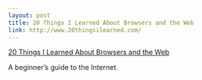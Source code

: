 ```yaml
--- 
layout: post
title: 20 Things I Learned About Browsers and the Web
link: http://www.20thingsilearned.com/
---
```

<a href="http://www.20thingsilearned.com/">20 Things I Learned
About Browsers and the Web</a>

<p>A beginner’s guide to the Internet.</p>
